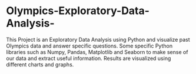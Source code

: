 # Olympics-Exploratory-Data-Analysis-
This Project is an Exploratory Data Analysis using Python and visualize past Olympics data and answer specific questions. 
Some specific Python libraries such as Numpy, Pandas, Matplotlib and Seaborn to make sense of our data and extract useful information. Results are visualized using different charts and graphs.
